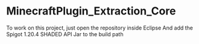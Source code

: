 # MinecraftPlugin_Extraction_Core

To work on this project, just open the repository inside Eclipse
And add the Spigot 1.20.4 SHADED API Jar to the build path
